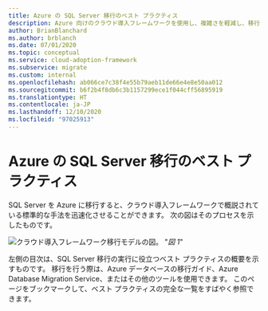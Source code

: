 ```yaml
---
title: Azure の SQL Server 移行のベスト プラクティス
description: Azure 向けのクラウド導入フレームワークを使用し、複雑さを軽減し、移行プロセスを標準化する SQL Server 移行のベスト プラクティスについて説明します。
author: BrianBlanchard
ms.author: brblanch
ms.date: 07/01/2020
ms.topic: conceptual
ms.service: cloud-adoption-framework
ms.subservice: migrate
ms.custom: internal
ms.openlocfilehash: ab066ce7c38f4e55b79aeb11de66e4e8e50aa012
ms.sourcegitcommit: b6f2b4f8db6c3b1157299ece1f044cff56895919
ms.translationtype: HT
ms.contentlocale: ja-JP
ms.lasthandoff: 12/10/2020
ms.locfileid: "97025913"
---
```

# <a name="sql-server-migration-best-practices-for-azure"></a>Azure の SQL Server 移行のベスト プラクティス

SQL Server を Azure に移行すると、クラウド導入フレームワークで概説されている標準的な手法を迅速化させることができます。 次の図はそのプロセスを示したものです。

![クラウド導入フレームワーク移行モデルの図。](../../_images/migrate/methodology.png)
"*図 1*"

左側の目次は、SQL Server 移行の実行に役立つベスト プラクティスの概要を示すものです。 移行を行う際は、Azure データベースの移行ガイド、Azure Database Migration Service、またはその他のツールを使用できます。 このページをブックマークして、ベスト プラクティスの完全な一覧をすばやく参照できます。
